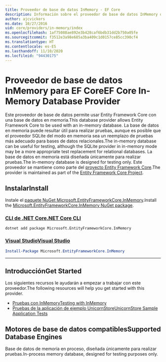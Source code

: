 ```yaml
---
title: Proveedor de base de datos InMemory - EF Core
description: Información sobre el proveedor de base de datos InMemory de Entity Framework Core
author: ajcvickers
ms.date: 10/27/2016
uid: core/providers/in-memory/index
ms.openlocfilehash: 1af75088ae892e3b428caf6bdb31dd2b750a05fe
ms.sourcegitcommit: f3512e3a98e685a3ba409c1d0157ce85cc390cf4
ms.translationtype: HT
ms.contentlocale: es-ES
ms.lasthandoff: 11/10/2020
ms.locfileid: "94430175"
---
```

# <a name="ef-core-in-memory-database-provider"></a><span data-ttu-id="ed4b5-103">Proveedor de base de datos InMemory para EF Core</span><span class="sxs-lookup"><span data-stu-id="ed4b5-103">EF Core In-Memory Database Provider</span></span>

<span data-ttu-id="ed4b5-104">Este proveedor de base de datos permite usar Entity Framework Core con una base de datos en memoria.</span><span class="sxs-lookup"><span data-stu-id="ed4b5-104">This database provider allows Entity Framework Core to be used with an in-memory database.</span></span> <span data-ttu-id="ed4b5-105">La base de datos en memoria puede resultar útil para realizar pruebas, aunque es posible que el proveedor SQLite del modo en memoria sea un reemplazo de pruebas más adecuado para bases de datos relacionales.</span><span class="sxs-lookup"><span data-stu-id="ed4b5-105">The in-memory database can be useful for testing, although the SQLite provider in in-memory mode may be a more appropriate test replacement for relational databases.</span></span> <span data-ttu-id="ed4b5-106">La base de datos en memoria está diseñada únicamente para realizar pruebas.</span><span class="sxs-lookup"><span data-stu-id="ed4b5-106">The in-memory database is designed for testing only.</span></span> <span data-ttu-id="ed4b5-107">Este proveedor se mantiene como parte del [proyecto Entity Framework Core](https://github.com/dotnet/efcore).</span><span class="sxs-lookup"><span data-stu-id="ed4b5-107">The provider is maintained as part of the [Entity Framework Core Project](https://github.com/dotnet/efcore).</span></span>

## <a name="install"></a><span data-ttu-id="ed4b5-108">Instalar</span><span class="sxs-lookup"><span data-stu-id="ed4b5-108">Install</span></span>

<span data-ttu-id="ed4b5-109">Instale el [paquete NuGet Microsoft.EntityFrameworkCore.InMemory](https://www.nuget.org/packages/Microsoft.EntityFrameworkCore.InMemory/).</span><span class="sxs-lookup"><span data-stu-id="ed4b5-109">Install the [Microsoft.EntityFrameworkCore.InMemory NuGet package](https://www.nuget.org/packages/Microsoft.EntityFrameworkCore.InMemory/).</span></span>

### <a name="net-core-cli"></a>[<span data-ttu-id="ed4b5-110">CLI de .NET Core</span><span class="sxs-lookup"><span data-stu-id="ed4b5-110">.NET Core CLI</span></span>](#tab/dotnet-core-cli)

```dotnetcli
dotnet add package Microsoft.EntityFrameworkCore.InMemory
```

### <a name="visual-studio"></a>[<span data-ttu-id="ed4b5-111">Visual Studio</span><span class="sxs-lookup"><span data-stu-id="ed4b5-111">Visual Studio</span></span>](#tab/vs)

```powershell
Install-Package Microsoft.EntityFrameworkCore.InMemory
```

***

## <a name="get-started"></a><span data-ttu-id="ed4b5-112">Introducción</span><span class="sxs-lookup"><span data-stu-id="ed4b5-112">Get Started</span></span>

<span data-ttu-id="ed4b5-113">Los siguientes recursos le ayudarán a empezar a trabajar con este proveedor.</span><span class="sxs-lookup"><span data-stu-id="ed4b5-113">The following resources will help you get started with this provider.</span></span>

* [<span data-ttu-id="ed4b5-114">Pruebas con InMemory</span><span class="sxs-lookup"><span data-stu-id="ed4b5-114">Testing with InMemory</span></span>](xref:core/testing/in-memory)
* [<span data-ttu-id="ed4b5-115">Pruebas de la aplicación de ejemplo UnicornStore</span><span class="sxs-lookup"><span data-stu-id="ed4b5-115">UnicornStore Sample Application Tests</span></span>](https://github.com/rowanmiller/UnicornStore/blob/master/UnicornStore/src/UnicornStore.Tests/Controllers/ShippingControllerTests.cs)

## <a name="supported-database-engines"></a><span data-ttu-id="ed4b5-116">Motores de base de datos compatibles</span><span class="sxs-lookup"><span data-stu-id="ed4b5-116">Supported Database Engines</span></span>

<span data-ttu-id="ed4b5-117">Base de datos de memoria en proceso, diseñada únicamente para realizar pruebas.</span><span class="sxs-lookup"><span data-stu-id="ed4b5-117">In-process memory database, designed for testing purposes only.</span></span>
